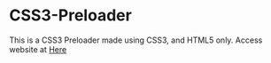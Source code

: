 # CSS3-Preloader
This is a CSS3 Preloader made using CSS3, and HTML5 only.
Access website at <a href="https://barawalojas.github.io/CSS3-Preloader/">Here</a>
